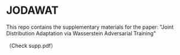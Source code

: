 # JODAWAT
This repo contains the supplementary materials for the paper:
"Joint Distribution Adaptation via Wasserstein Adversarial Training"

（Check supp.pdf）
